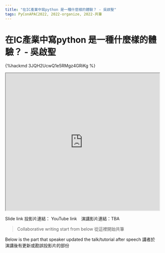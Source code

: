 ```yaml
---
title: "在IC產業中寫python 是一種什麼樣的體驗？ - 吳啟聖"
tags: PyConAPAC2022, 2022-organize, 2022-共筆
---
```


# 在IC產業中寫python 是一種什麼樣的體驗？ - 吳啟聖

{%hackmd 3JQH2UcwQ1e5RMgz4GRiKg %}

<iframe src=https://app.sli.do/event/pQgRpJmHw4hp3AZ3hhjt9H height=450 width=100%></iframe>


Slide link 投影片連結：
YouTube link　演講影片連結：TBA

> Collaborative writing start from below 
> 從這裡開始共筆 

Below is the part that speaker updated the talk/tutorial after speech
講者於演講後有更新或勘誤投影片的部份